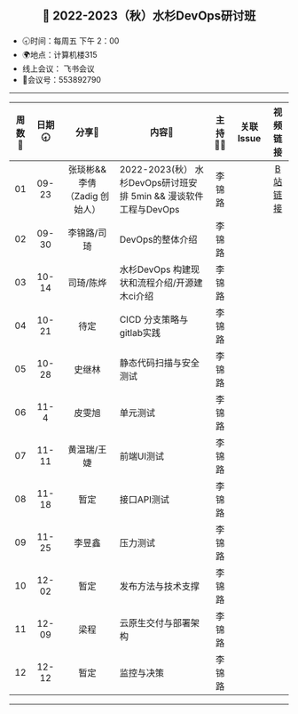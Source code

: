 ## <p align="center">🍁 2022-2023（秋）水杉DevOps研讨班</p>

- 🕣时间：每周五 下午 2：00
- 🌍地点：计算机楼315
- 线上会议： 飞书会议
- 📠会议号：553892790


****


| 周数📆 | 日期🕣 | 分享🙋  | 内容📒                                                        | 主持💂‍♂️ |                          关联 Issue                          |视频链接|
| :---: | :---: | :----: | ------------------------------------------------------------ | :----: | :----------------------------------------------------------: |:----------------------------------------------------------: |
|  01   | 09-23 |张琰彬&&李倩（Zadig 创始人） | 2022-2023(秋） 水杉DevOps研讨班安排 5min &&    漫谈软件工程与DevOps                            |  李锦路 |  | [B站链接](https://www.bilibili.com/video/BV1QY4y1N7PC/?spm_id_from=333.999.0.0)|  
|  02   | 09-30 | 李锦路/司琦  | DevOps的整体介绍 | 李锦路 |  | |
|  03   | 10-14 |司琦/陈烨 |  水杉DevOps 构建现状和流程介绍/开源建木ci介绍 | 李锦路  | | |
|  04   | 10-21 | 待定 |  CICD 分支策略与gitlab实践  | 李锦路 |  | |
| 05 | 10-28 | 史继林 | 静态代码扫描与安全测试 | 李锦路 | | |
| 06 | 11-4| 皮雯旭 | 单元测试 | 李锦路 |  | |
| 07 | 11-11| 黄温瑞/王婕 | 前端UI测试 | 李锦路 |  | |
| 08 | 11-18 |暂定 | 接口API测试 |李锦路 |  | |
| 09 | 11-25 | 李昱鑫| 压力测试 |李锦路 |  | |
| 10 | 12-02 | 暂定| 发布方法与技术支撑 |李锦路  |  | |
| 11 | 12-09 | 梁程| 云原生交付与部署架构 | 李锦路 |  | |
| 12 | 12-12 | 暂定| 监控与决策 | 李锦路 |  | |

****



